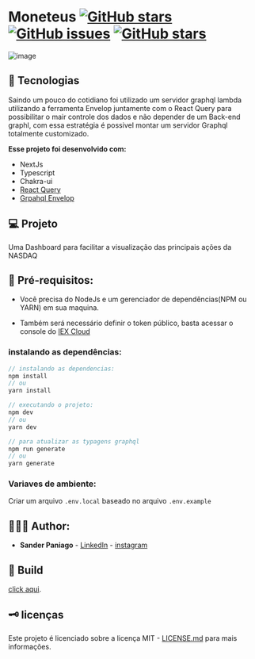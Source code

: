 # Moneteus [![GitHub stars](https://img.shields.io/github/stars/sanderpaniago/monetus)](https://github.com/sanderpaniago/monetus/stargazers) [![GitHub issues](https://img.shields.io/github/issues/sanderpaniago/monetus)](https://github.com/sanderpaniago/monetus/issues) [![GitHub stars](https://img.shields.io/github/stars/sanderpaniago/monetus)](https://github.com/sanderpaniago/monetus/stargazers)

![image](https://user-images.githubusercontent.com/52095222/164945501-d9fe3f4c-a149-4942-aa66-ec68ba5cdae1.png)


## 🔬 Tecnologias
Saindo um pouco do cotidiano foi utilizado um servidor graphql lambda utilizando a ferramenta Envelop juntamente com o React Query para possibilitar o mair controle dos dados e não depender de um Back-end graphl, com essa estratégia é possivel montar um servidor Graphql totalmente customizado.

**Esse projeto foi desenvolvido com:**

- NextJs
- Typescript
- Chakra-ui
- [React Query](https://react-query.tanstack.com/)
- [Grpahql Envelop](https://www.envelop.dev/)

## 💻 Projeto
Uma Dashboard para facilitar a visualização das principais ações da NASDAQ
## 📝 Pré-requisitos:

- Você precisa do NodeJs e um gerenciador de dependências(NPM ou YARN) em sua maquina.

- Também será necessário definir o token público, basta acessar o console do [IEX Cloud](https://iexcloud.io/console/tokens)

### instalando as dependências:

```jsx
// instalando as dependencias:
npm install
// ou 
yarn install

// executando o projeto:
npm dev
// ou
yarn dev 

// para atualizar as typagens graphql
npm run generate
// ou
yarn generate
```

### Variaves de ambiente:

Criar um arquivo `.env.local` baseado no arquivo `.env.example`

## 👨🏻‍💻 Author:

- **Sander Paniago** - [LinkedIn](https://www.linkedin.com/in/sander-paniago/) - [instagram](https://www.instagram.com/sander_paniago/)

## 🚀 Build

[click aqui](https://monetus.sanderpaniago.dev/).

## 🗝 licenças

Este projeto é licenciado sobre a licença MIT - [LICENSE.md](LICENSE.md) para mais informações.
